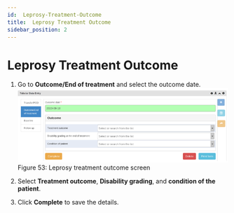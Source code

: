 ```yaml
---
id:  Leprosy-Treatment-Outcome
title:  Leprosy Treatment Outcome
sidebar_position: 2
---
```


#  Leprosy Treatment Outcome

1. Go to **Outcome/End of treatment** and select the outcome date.
![alt text](<../../static/img/Leprosy treatment outcome screen.PNG>)
   Figure 53: Leprosy treatment outcome screen

2. Select **Treatment outcome**, **Disability grading**, and **condition of the patient**.
3. Click **Complete** to save the details.
